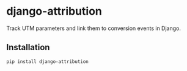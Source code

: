 # django-attribution

Track UTM parameters and link them to conversion events in Django.

## Installation

```bash
pip install django-attribution
```
